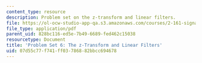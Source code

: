 ```yaml
---
content_type: resource
description: Problem set on the z-transform and linear filters.
file: https://ol-ocw-studio-app-qa.s3.amazonaws.com/courses/2-161-signal-processing-continuous-and-discrete-fall-2008/07d55c77f741ff03786882bbcc694678_ps6.pdf
file_type: application/pdf
parent_uid: 828bc116-ed5e-7b49-6689-fed462c15038
resourcetype: Document
title: 'Problem Set 6: The z-Transform and Linear Filters'
uid: 07d55c77-f741-ff03-7868-82bbcc694678
---
```


